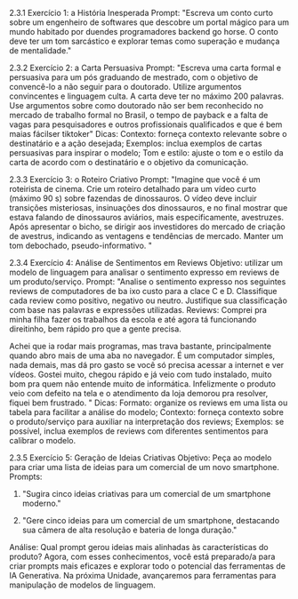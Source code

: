 2.3.1 Exercício 1: a História Inesperada
Prompt: "Escreva um conto curto sobre um engenheiro de softwares que descobre um portal mágico para um mundo habitado por duendes programadores backend go horse. O conto deve ter um tom sarcástico e explorar temas como superação e mudança de mentalidade."


2.3.2 Exercício 2: a Carta Persuasiva
Prompt: "Escreva uma carta formal e persuasiva para um pós graduando de mestrado, com o objetivo de convencê-lo a não seguir para o doutorado. Utilize argumentos convincentes e linguagem culta. A carta deve ter no máximo 200 palavras. Use argumentos sobre como doutorado não ser bem reconhecido no mercado de trabalho formal no Brasil, o tempo de payback e a falta de vagas para pesquisadores e outros profissionais qualificados e que é bem maias fácilser tiktoker"
Dicas:
Contexto: forneça contexto relevante sobre o destinatário e a ação desejada;
Exemplos: inclua exemplos de cartas persuasivas para inspirar o modelo;
Tom e estilo: ajuste o tom e o estilo da carta de acordo com o destinatário e o objetivo da comunicação.


2.3.3 Exercício 3: o Roteiro Criativo
Prompt: "Imagine que você é um roteirista de cinema. Crie um roteiro detalhado para um vídeo curto (máximo 90 s) sobre fazendas de dinossauros. O vídeo deve incluir transições misteriosas, insinuações dos dinossauros, e no final mostrar que estava falando de dinossauros aviários, mais especificamente, avestruzes. Após apresentar o bicho, se dirigir aos investidores do mercado de criação de avestrus, indicando as ventagens e tendências de mercado. Manter um tom debochado, pseudo-informativo. "


2.3.4 Exercício 4: Análise de Sentimentos em Reviews
Objetivo: utilizar um modelo de linguagem para analisar o sentimento expresso em reviews de um produto/serviço.
Prompt: "Analise o sentimento expresso nos seguintes reviews de computadores de ba ixo custo para a clace C e D. Classifique cada review como positivo, negativo ou neutro. Justifique sua classificação com base nas palavras e expressões utilizadas.
Reviews:
Comprei pra minha filha fazer os trabalhos da escola e até agora tá funcionando direitinho, bem rápido pro que a gente precisa.

Achei que ia rodar mais programas, mas trava bastante, principalmente quando abro mais de uma aba no navegador.
É um computador simples, nada demais, mas dá pro gasto se você só precisa acessar a internet e ver vídeos.
Gostei muito, chegou rápido e já veio com tudo instalado, muito bom pra quem não entende muito de informática.
Infelizmente o produto veio com defeito na tela e o atendimento da loja demorou pra resolver, fiquei bem frustrado.
"
Dicas:
Formato: organize os reviews em uma lista ou tabela para facilitar a análise do modelo;
Contexto: forneça contexto sobre o produto/serviço para auxiliar na interpretação dos reviews;
Exemplos: se possível, inclua exemplos de reviews com diferentes sentimentos para calibrar o modelo.


2.3.5 Exercício 5: Geração de Ideias Criativas
Objetivo: Peça ao modelo para criar uma lista de ideias para um comercial de um novo smartphone.
Prompts:
1) "Sugira cinco ideias criativas para um comercial de um smartphone moderno."

2) "Gere cinco ideias para um comercial de um smartphone, destacando sua câmera de alta resolução e bateria de longa duração."

Análise: Qual prompt gerou ideias mais alinhadas às características do produto?
Agora, com esses conhecimentos, você está preparado/a para criar prompts mais eficazes e explorar todo o potencial das ferramentas de IA Generativa. Na próxima Unidade, avançaremos para ferramentas para manipulação de modelos de linguagem.


